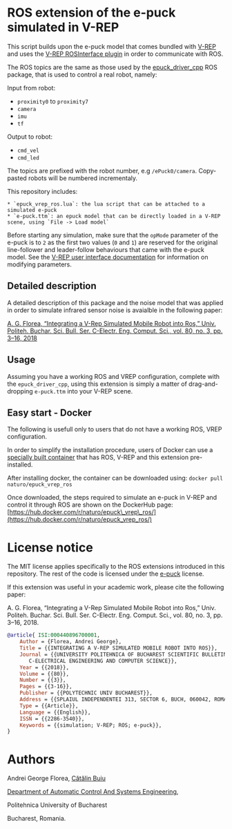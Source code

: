 # ROS extension of the e-puck simulated in V-REP

This script builds upon the e-puck model that comes bundled with [V-REP](http://www.v-rep.eu/) and uses the [V-REP ROSInterface plugin](http://www.coppeliarobotics.com/helpFiles/en/rosInterf.htm) in order to communicate with ROS.

The ROS topics are the same as those used by the [epuck\_driver\_cpp](https://github.com/gctronic/epuck_driver_cpp) ROS package, that is used to control a real robot, namely:

Input from robot:

* `proximity0` to `proximity7`
* `camera`
* `imu`
* `tf`

Output to robot:

* `cmd_vel`
* `cmd_led`

The topics are prefixed with the robot number, e.g `/ePuck0/camera`.
Copy-pasted robots will be numbered incrementaly.

This repository includes:

    * `epuck_vrep_ros.lua`: the lua script that can be attached to a simulated e-puck
    * `e-puck.ttm`: an epuck model that can be directly loaded in a V-REP scene, using `File -> Load model`

Before starting any simulation, make sure that the `opMode` parameter of the e-puck is to `2` as the first two values (`0` and `1`) are reserved for the original line-follower and leader-follow behaviours that came with the e-puck model. See the [V-REP user interface documentation](http://www.coppeliarobotics.com/helpFiles/en/userInterface.htm) for information on modifying parameters.

## Detailed description

A detailed description of this package and the noise model that was applied in order to simulate infrared sensor noise is avaialble in the following paper:

[A. G. Florea, “Integrating a V-Rep Simulated Mobile Robot into Ros,” Univ. Politeh. Buchar. Sci. Bull. Ser. C-Electr. Eng. Comput. Sci., vol. 80, no. 3, pp. 3–16, 2018](https://www.scientificbulletin.upb.ro/rev_docs_arhiva/rez72b_106350.pdf)


## Usage

Assuming you have a working ROS and VREP configuration, complete with the `epuck_driver_cpp`, using this extension is simply a matter of drag-and-dropping `e-puck.ttm` into your V-REP scene.

## Easy start - Docker

The following is usefull only to users that do not have a working ROS, VREP configuration.

In order to simplify the installation procedure, users of Docker can use a [specially built container](https://hub.docker.com/r/naturo/epuck_vrep_ros/) that has ROS, V-REP and this extension pre-installed.

After installing docker, the container can be downloaded using:
`docker pull naturo/epuck_vrep_ros`

Once downloaded, the steps required to simulate an e-puck in V-REP and control it through ROS are shown on the DockerHub page:
[https://hub.docker.com/r/naturo/epuck\_vrep\_ros/](https://hub.docker.com/r/naturo/epuck_vrep_ros/)

# License notice

The MIT license applies specifically to the ROS extensions introduced in this repository.
The rest of the code is licensed under the [e-puck](http://www.e-puck.org/) license.

If this extension was useful in your academic work, please cite the following paper:

A. G. Florea, “Integrating a V-Rep Simulated Mobile Robot into Ros,” Univ. Politeh. Buchar. Sci. Bull. Ser. C-Electr. Eng. Comput. Sci., vol. 80, no. 3, pp. 3–16, 2018.

```bibtex
@article{ ISI:000440896700001,
    Author = {Florea, Andrei George},
    Title = {{INTEGRATING A V-REP SIMULATED MOBILE ROBOT INTO ROS}},
    Journal = {{UNIVERSITY POLITEHNICA OF BUCHAREST SCIENTIFIC BULLETIN SERIES
       C-ELECTRICAL ENGINEERING AND COMPUTER SCIENCE}},
    Year = {{2018}},
    Volume = {{80}},
    Number = {{3}},
    Pages = {{3-16}},
    Publisher = {{POLYTECHNIC UNIV BUCHAREST}},
    Address = {{SPLAIUL INDEPENDENTEI 313, SECTOR 6, BUCH, 060042, ROMANIA}},
    Type = {{Article}},
    Language = {{English}},
    ISSN = {{2286-3540}},
    Keywords = {{simulation; V-REP; ROS; e-puck}},
}
```

# Authors
Andrei George Florea, [Cătălin Buiu](http://catalin.buiu.net)

[Department of Automatic Control And Systems Engineering](http://acse.pub.ro),

Politehnica University of Bucharest

Bucharest, Romania.
